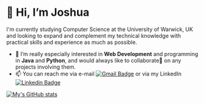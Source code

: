 # 👋 Hi, I’m Joshua

I'm currently studying Computer Science at the University of Warwick, UK and looking to expand and complement my technical knowledge with practical skills and experience as much as possible.
   
 - 👀 I’m really especially interested in **Web Development** and programming in **Java** and **Python**, and  would always like to collaborate👥 on any projects involving them.
 - 📫 You can reach me via e-mail 
       [![Gmail Badge](https://img.shields.io/badge/-gbengaakingbade3@gmail.com-red?style=flat-square&logo=Gmail&logoColor=white&link=mailto:gbengaakingbade3@gmail.com)](gbengaakingbade3@gmail.com) 
or via my LinkedIn 
       [![Linkedin Badge](https://img.shields.io/badge/-Joshua_Akingbade-blue?style=flat-square&logo=Linkedin&logoColor=white&link=white&link=https://www.linkedin.com/in/joshua-akingbade/)](https://www.linkedin.com/in/joshua-akingbade/)
  
[![My's GitHub stats](https://github-readme-stats.vercel.app/api?username=Joshua-akg&theme=vision-friendly-dark)](https://github.com/anuraghazra/github-readme-stats)


<!---
Joshua-akg/Joshua-akg is a ✨ special ✨ repository because its `README.md` (this file) appears on your GitHub profile.
You can click the Preview link to take a look at your changes.

https://www.linkedin.com/in/joshua-akingbade/
--->
